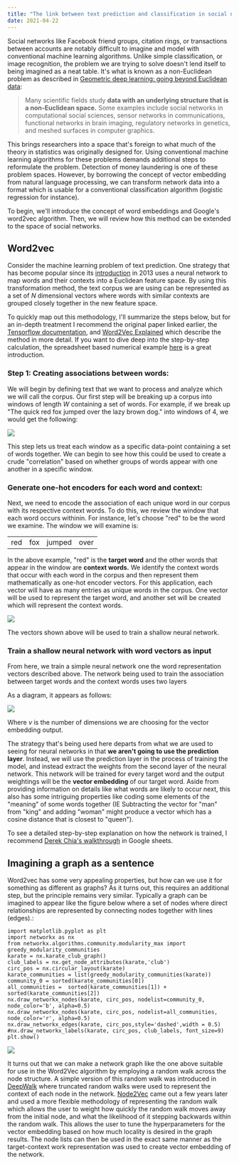 ```yaml
---
title: "The link between text prediction and classification in social networks"
date: 2021-04-22
---
```



Social networks like Facebook friend groups, citation rings, or transactions between accounts are notably difficult to imagine and model with conventional machine learning algorithms. Unlike simple classification, or image recognition, the problem we are trying to solve doesn't lend itself to being imagined as a neat table. It's what is known as a non-Euclidean problem as described in [Geometric deep learning: going beyond Euclidean data](https://arxiv.org/abs/1611.08097):

> Many scientific fields study **data with an underlying structure that is a non-Euclidean space.** Some examples include social networks in computational social sciences, sensor networks in communications, functional networks in brain imaging, regulatory networks in genetics, and meshed surfaces in computer graphics.

This brings researchers into a space that's foreign to what much of the theory in statistics was originally designed for. Using conventional machine learning algorithms for these problems demands additional steps to reformulate the problem. Detection of money laundering is one of these problem spaces. However, by borrowing the concept of vector embedding from natural language processing, we can transform network data into a format which is usable for a conventional classification algorithm (logistic regression for instance).

To begin, we'll introduce the concept of word embeddings and Google's word2vec algorithm. Then, we will review how this method can be extended to the space of social networks.

## Word2vec

Consider the machine learning problem of text prediction. One strategy that has become popular since its [introduction](https://arxiv.org/abs/1301.3781) in 2013 uses a neural network to map words and their contexts into a Euclidean feature space. By using this transformation method, the text corpus we are using can be represented as a set of $N$ dimensional vectors where words with similar contexts are grouped closely together in the new feature space.

To quickly map out this methodology, I'll summarize the steps below, but for an in-depth treatment I recommend the original paper linked earlier, the [Tensorflow documentation](https://www.tensorflow.org/tutorials/text/word2vec), and [Word2Vec Explained](https://israelg99.github.io/2017-03-23-Word2Vec-Explained/) which describe the method in more detail. If you want to dive deep into the step-by-step calculation, the spreadsheet based numerical example [here](https://docs.google.com/spreadsheets/d/1mgf82Ue7MmQixMm2ZqnT1oWUucj6pEcd2wDs_JgHmco/edit#gid=0) is a great introduction.

### Step 1: Creating associations between words:

We will begin by defining text that we want to process and analyze which we will call the corpus. Our first step will be breaking up a corpus into windows of length $W$ containing a set of words. For example, if we break up "The quick red fox jumped over the lazy brown dog." into windows of 4, we would get the following:
 

![](https://raw.githubusercontent.com/poc1673/poc1673.github.io/main/embeddings0.png)

This step lets us treat each window as a specific data-point containing a set of words together. We can begin to see how this could be used to create a crude "correlation" based on whether groups of words appear with one another in a specific window.

### Generate one-hot encoders for each word and context:

Next, we need to encode the association of each unique word in our corpus with its respective context words. To do this, we review the window that each word occurs withinin. For instance, let's choose "red" to be the word we examine. The window we will examine is:

|     |     |        |      |
|-----|-----|--------|------|
| red | fox | jumped | over |

In the above example, "red" is the **target word** and the other words that appear in the window are **context words.** We identify the context words that occur with each word in the corpus and then represent them mathematically as one-hot encoder vectors. For this application, each vector will have as many entries as unique words in the corpus. One vector will be used to represent the target word, and another set will be created which will represent the context words.


![](https://raw.githubusercontent.com/poc1673/poc1673.github.io/main/embeddings1.png)


The vectors shown above will be used to train a shallow neural network.

### Train a shallow neural network with word vectors as input

From here, we train a simple neural network one the word representation vectors described above. The network being used to train the association between target words and the context words uses two layers

As a diagram, it appears as follows:

![](https://raw.githubusercontent.com/poc1673/poc1673.github.io/main/embeddings2.png)

Where $v$ is the number of dimensions we are choosing for the vector embedding output.

The strategy that's being used here departs from what we are used to seeing for neural networks in that **we aren't going to use the prediction layer**. Instead, we will use the prediction layer in the process of training the model, and instead extract the weights from the second layer of the neural network. This network will be trained for every target word and the output weightings will be the **vector embedding** of our target word. Aside from providing information on details like what words are likely to occur next, this also has some intriguing properties like coding some elements of the "meaning" of some words together (IE Subtracting the vector for "man" from "king" and adding "woman" might produce a vector which has a cosine distance that is closest to "queen").

To see a detailed step-by-step explanation on how the network is trained, I recommend [Derek Chia's walkthrough](https://docs.google.com/spreadsheets/d/1mgf82Ue7MmQixMm2ZqnT1oWUucj6pEcd2wDs_JgHmco/edit?ouid=104435606536692026625&usp=sheets_home&ths=true) in Google sheets.

## Imagining a graph as a sentence

Word2vec has some very appealing properties, but how can we use it for something as different as graphs? As it turns out, this requires an additional step, but the principle remains very similar. Typically a graph can be imagined to appear like the figure below where a set of nodes where direct relationships are represented by connecting nodes together with lines (edges).:

```{python}
import matplotlib.pyplot as plt
import networkx as nx
from networkx.algorithms.community.modularity_max import greedy_modularity_communities
karate = nx.karate_club_graph()
club_labels = nx.get_node_attributes(karate,'club')
circ_pos = nx.circular_layout(karate)
karate_communities = list(greedy_modularity_communities(karate))
community_0 = sorted(karate_communities[0])
all_communities =  sorted(karate_communities[1]) + sorted(karate_communities[2])
nx.draw_networkx_nodes(karate, circ_pos, nodelist=community_0, node_color='b', alpha=0.5)
nx.draw_networkx_nodes(karate, circ_pos, nodelist=all_communities, node_color='r', alpha=0.5)
nx.draw_networkx_edges(karate, circ_pos,style='dashed',width = 0.5)
#nx.draw_networkx_labels(karate, circ_pos, club_labels, font_size=9)
plt.show()
```


![](https://raw.githubusercontent.com/poc1673/poc1673.github.io/main/embeddings3.png)

It turns out that we can make a network graph like the one above suitable for use in the Word2Vec algorithm by employing a random walk across the node structure. A simple version of this random walk was introduced in [DeepWalk](https://arxiv.org/abs/1403.6652) where truncated random walks were used to represent the context of each node in the network. [Node2Vec](https://cs.stanford.edu/~jure/pubs/node2vec-kdd16.pdf) came out a few years later and used a more flexible methodology of representing the random walk which allows the user to weight how quickly the random walk moves away from the initial node, and what the likelihood of it stepping backwards within the random walk. This allows the user to tune the hyperparameters for the vector embedding based on how much locality is desired in the graph results. The node lists can then be used in the exact same manner as the target-context work representation was used to create vector embedding of the network.

 
